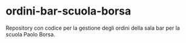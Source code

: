 # ordini-bar-scuola-borsa
Repository con codice per la gestione degli ordini della sala bar per la scuola Paolo Borsa.
